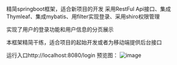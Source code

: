 精简springboot框架，适合新项目的开发 采用RestFul Api接口、集成Thymleaf、集成mybatis、用filter实现登录、采用shiro权限管理

实现了用户的登录功能和用户信息的分页展示

本框架精简干练，适合项目的起始开发或者为移动端提供后台接口

运行入口http://localhost:8080/login
预览图：
![image](https://github.com/KakarottoCui/cfbspringboot/blob/master/src/main/resources/static/image/capture_20201224100353832.bmp)
